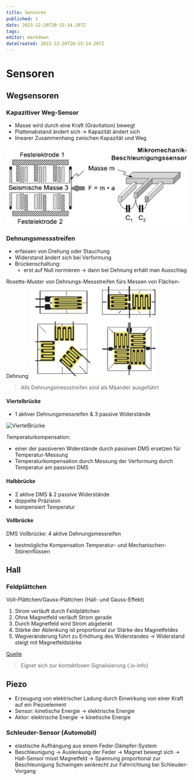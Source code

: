 ```yaml
---
title: Sensoren
published: 1
date: 2023-12-20T20:15:14.207Z
tags: 
editor: markdown
dateCreated: 2023-12-20T20:15:14.207Z
---
```


# Sensoren

## Wegsensoren

### Kapazitiver Weg-Sensor

- Masse wird durch eine Kraft (Gravitation) bewegt
- Plattenabstand ändert sich -> Kapazität ändert sich
- linearer Zusammenhang zwischen Kapazität und Weg

![Weg-Sensor](Weg-Sensor.png)

### Dehnungsmessstreifen

- erfassen von Drehung oder Stauchung
- Widerstand ändert sich bei Verformung
- Brückenschaltung:
  - erst auf Null normieren -> dann bei Dehnung erhält man Ausschlag

Rosette-Muster von Dehnungs-Messstreifen fürs Messen von Flächen-Dehnung
![Rosette](Rosette.png)

> Alls Dehnungsmessstreifen sind als Mäander ausgeführt

#### Viertelbrücke

- 1 aktiver Dehnungsmessreifen & 3 passive Widerstände

![ViertelBrücke](ViertelBrücke.png)

Temperaturkompensation:

- einer der passiveren Widerstände durch passiven DMS ersetzen für Temperatur-Messung
- Temperaturkompensation durch Messung der Verformung durch Temperatur am passiven DMS

#### Halbbrücke

- 2 aktive DMS & 2 passive Widerstände
- doppelte Präzision
- kompensiert Temperatur

#### Vollbrücke

DMS Vollbrücke: 4 aktive Dehnungsmessreifen

- bestmögliche Kompensation Temperatur- und Mechanischen-Störeinflüssen

<!-- Wofür wird Rosette gebraucht (Dehnungsstreifen/wie vermesse ich das)

Anordnung von Dehnungsmessstreifen angeben. -->

## Hall

### Feldplättchen

Volt-Plättchen/Gauss-Plättchen (Hall- und Gauss-Effekt)

1. Strom verläuft durch Feldplättchen
1. Ohne Magnetfeld verläuft Strom gerade
1. Durch Magnetfeld wird Strom abgelenkt
1. Stärke der Ablenkung ist proportional zur Stärke des Magnetfeldes
1. Wegveränderung führt zu Erhöhung des Widerstandes -> Widerstand steigt mit Magnetfeldstärke

[Quelle](https://www.elektronik-kompendium.de/sites/bau/0110302.htm)

> Eignet sich zur kontaktlosen Signalisierung
{.is-info}

## Piezo

- Erzeugung von elektrischer Ladung durch Einwirkung von einer Kraft auf ein Piezoelement
- Sensor: kinetische Energie -> elektrische Energie
- Aktor: elektrische Energie -> kinetische Energie

### Schleuder-Sensor (Automobil)

- elastische Aufhängung aus einem Feder-Dämpfer-System
- Beschleunigung -> Auslenkung der Feder -> Magnet bewegt sich -> Hall-Sensor misst Magnetfeld -> Spannung proportional zur Beschleunigung
    Schwingen senkrecht zur Fahrrichtung bei Schleuder-Vorgang
